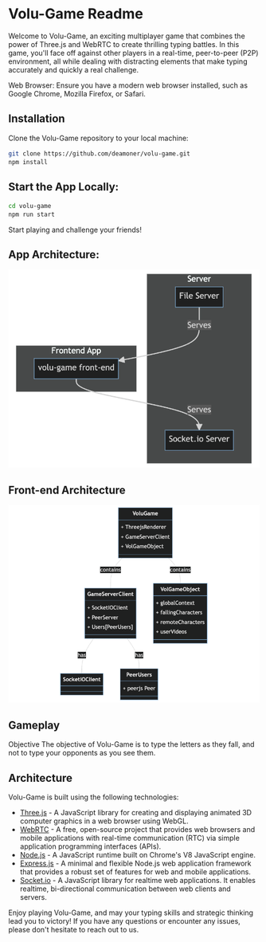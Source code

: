 # Volu-Game Readme

Welcome to Volu-Game, an exciting multiplayer game that combines the power of Three.js and WebRTC to create thrilling typing battles. In this game, you'll face off against other players in a real-time, peer-to-peer (P2P) environment, all while dealing with distracting elements that make typing accurately and quickly a real challenge.

Web Browser: Ensure you have a modern web browser installed, such as Google Chrome, Mozilla Firefox, or Safari.

## Installation

Clone the Volu-Game repository to your local machine:

```bash
git clone https://github.com/deamoner/volu-game.git
npm install
```

## Start the App Locally:

``` bash
cd volu-game
npm run start
```

Start playing and challenge your friends!

## App Architecture:

![Alt text](/diagrams/app-architecture.png "App Architecture")

## Front-end Architecture

![Alt text](/diagrams/front-end-architecture.png "Front-end Architecture")

## Gameplay

Objective
The objective of Volu-Game is to type the letters as they fall, and not to type your opponents as you see them.

## Architecture

Volu-Game is built using the following technologies:

- [Three.js](https://threejs.org/) - A JavaScript library for creating and displaying animated 3D computer graphics in a web browser using WebGL.
- [WebRTC](https://webrtc.org/) - A free, open-source project that provides web browsers and mobile applications with real-time communication (RTC) via simple application programming interfaces (APIs).
- [Node.js](https://nodejs.org/en/) - A JavaScript runtime built on Chrome's V8 JavaScript engine.
- [Express.js](https://expressjs.com/) - A minimal and flexible Node.js web application framework that provides a robust set of features for web and mobile applications.
- [Socket.io](https://socket.io/) - A JavaScript library for realtime web applications. It enables realtime, bi-directional communication between web clients and servers.


Enjoy playing Volu-Game, and may your typing skills and strategic thinking lead you to victory! If you have any questions or encounter any issues, please don't hesitate to reach out to us.